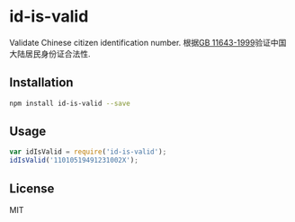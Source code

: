 # id-is-valid

Validate Chinese citizen identification number. 
根据[GB 11643-1999](https://zh.wikisource.org/zh-hans/GB_11643-1999_%E5%85%AC%E6%B0%91%E8%BA%AB%E4%BB%BD%E5%8F%B7%E7%A0%81)验证中国大陆居民身份证合法性.

## Installation

```bash
npm install id-is-valid --save
```

## Usage

```javascript
var idIsValid = require('id-is-valid');
idIsValid('11010519491231002X');
```

## License

MIT
